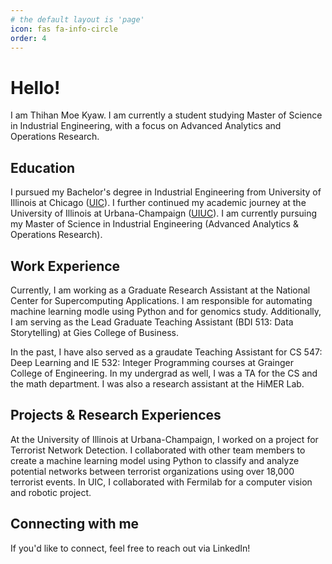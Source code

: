```yaml
---
# the default layout is 'page'
icon: fas fa-info-circle
order: 4
---
```


# Hello!
I am Thihan Moe Kyaw. I am currently a student studying Master of Science in Industrial Engineering, with a focus on Advanced Analytics and Operations Research.

## Education
I pursued my Bachelor's degree in Industrial Engineering from University of Illinois at Chicago ([UIC](https://www.uic.edu/)). I further continued my academic journey at the University of Illinois at Urbana-Champaign ([UIUC](https://illinois.edu/)). I am currently pursuing my Master of Science in Industrial Engineering (Advanced Analytics & Operations Research).

## Work Experience
Currently, I am working as a Graduate Research Assistant at the National Center for Supercomputing Applications. I am responsible for automating machine learning modle using Python and for genomics study. Additionally, I am serving as the Lead Graduate Teaching Assistant (BDI 513: Data Storytelling) at Gies College of Business.

In the past, I have also served as a graudate Teaching Assistant for CS 547: Deep Learning and IE 532: Integer Programming courses at Grainger College of Engineering. In my undergrad as well, I was a TA for the CS and the math department. I was also a research assistant at the HiMER Lab.

## Projects & Research Experiences 

At the University of Illinois at Urbana-Champaign, I worked on a project for Terrorist Network Detection. I collaborated with other team members to create a machine learning model using Python to classify and analyze potential networks between terrorist organizations using over 18,000 terrorist events. In UIC, I collaborated with Fermilab for a computer vision and robotic project.

## Connecting with me
If you'd like to connect, feel free to reach out via LinkedIn!
